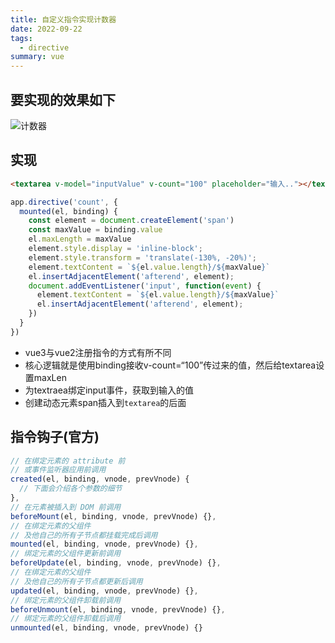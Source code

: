 ```yaml
---
title: 自定义指令实现计数器
date: 2022-09-22
tags:
  - directive
summary: vue
---
```


## 要实现的效果如下
![计数器](https://tzhen.vip/assets/countNumber.png)
## 实现
```html
<textarea v-model="inputValue" v-count="100" placeholder="输入.."></textarea>
```
```js
app.directive('count', {
  mounted(el, binding) {
    const element = document.createElement('span')
    const maxValue = binding.value
    el.maxLength = maxValue
    element.style.display = 'inline-block';
    element.style.transform = 'translate(-130%, -20%)';
    element.textContent = `${el.value.length}/${maxValue}`
    el.insertAdjacentElement('afterend', element);
    document.addEventListener('input', function(event) {
      element.textContent = `${el.value.length}/${maxValue}`
      el.insertAdjacentElement('afterend', element);
    })
  }
})
```
* vue3与vue2注册指令的方式有所不同
* 核心逻辑就是使用binding接收v-count=“100”传过来的值，然后给textarea设置maxLen
* 为textraea绑定input事件，获取到输入的值
* 创建动态元素span插入到`textarea`的后面
## 指令钩子(官方)
```js
// 在绑定元素的 attribute 前
// 或事件监听器应用前调用
created(el, binding, vnode, prevVnode) {
  // 下面会介绍各个参数的细节
},
// 在元素被插入到 DOM 前调用
beforeMount(el, binding, vnode, prevVnode) {},
// 在绑定元素的父组件
// 及他自己的所有子节点都挂载完成后调用
mounted(el, binding, vnode, prevVnode) {},
// 绑定元素的父组件更新前调用
beforeUpdate(el, binding, vnode, prevVnode) {},
// 在绑定元素的父组件
// 及他自己的所有子节点都更新后调用
updated(el, binding, vnode, prevVnode) {},
// 绑定元素的父组件卸载前调用
beforeUnmount(el, binding, vnode, prevVnode) {},
// 绑定元素的父组件卸载后调用
unmounted(el, binding, vnode, prevVnode) {}
```